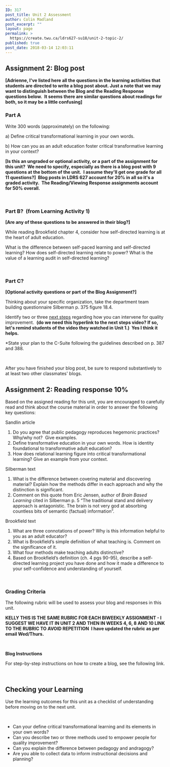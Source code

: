 ```yaml
---
ID: 317
post_title: Unit 2 Assessment
author: Colin Madland
post_excerpt: ""
layout: page
permalink: >
  https://create.twu.ca/ldrs627-su18/unit-2-topic-2/
published: true
post_date: 2018-03-14 12:03:11
---
```

<h2>Assignment 2: Blog post</h2>

<strong>[Adrienne, I've listed here all the questions in the learning activities that students are directed to write a blog post about. Just a note that we may want to distinguish between the Blog and the Reading Response questions below.  It seems there are similar questions about readings for both, so it may be a little confusing]</strong>

<h3>Part A</h3>

Write 300 words (approximately) on the following:

a) Define critical transformational learning in your own words.

b) How can you as an adult education foster critical transformative learning in your context?

<strong>[Is this an ungraded or optional activity, or a part of the assignment for this unit?  We need to specify, especially as there is a blog post with 9 questions at the bottom of the unit.  I assume they'll get one grade for all 11 questions?]  Blog posts in LDRS 627 account for 20% in all so it's a graded activity.  The Reading/Viewing Response assignments account for 50% overall.</strong>

&nbsp;

<h3><strong>Part B?  (from </strong>Learning Activity 1)</h3>

<strong>[Are any of these questions to be answered in their blog?]</strong>

While reading Brookfield chapter 4, consider how self-directed learning is at the heart<strong> </strong>of adult education.

What is the difference between self-paced learning and self-directed learning?
How does self-directed learning relate to power?
What is the value of a learning audit in self-directed learning?

&nbsp;

<h3>Part C?</h3>

<strong>[Optional activity questions or part of the Blog Assignment?]</strong>

<span style="font-weight: 400;">Thinking about your specific organization, take the department team building questionnaire Silberman p. 375 figure 18.4. </span>

<span style="font-weight: 400;">Identify two or three </span><a href="https://learn.twu.ca/mod/url/view.php?id=36727"><span style="font-weight: 400;">next steps</span></a><span style="font-weight: 400;"> regarding how you can intervene for quality improvement.  <strong>(do we need this hyperlink to the next steps video? If so, let's remind students of the video they watched in Unit 1.)  Yes I think it helps.</strong></span>

<span style="font-weight: 400;">*State your plan to the C-Suite following the guidelines described on p. 387 and 388.</span>

&nbsp;

After you have finished your blog post, be sure to respond substantively to at least two other classmates' blogs.

<h2>Assignment 2: Reading response 10%</h2>

Based on the assigned reading for this unit, you are encouraged to carefully read and think about the course material in order to answer the following key questions:

Sandlin article

<ol>
    <li>Do you agree that public pedagogy reproduces hegemonic practices?  Why/why not?  Give examples.</li>
    <li>Define transformative education in your own words. How is identity foundational to transformative adult education?</li>
    <li>How does relational learning figure into critical transformational learning? Give an example from your context.</li>
</ol>

Silberman text

<ol>
    <li>What is the difference between covering material and discovering material? Explain how the methods differ in each approach and why the distinction is significant.</li>
    <li>Comment on this quote from Eric Jensen, author of <em>Brain Based Learning</em> cited in Silberman p. 5 “The traditional stand and delivery approach is antagonistic. The brain is not very god at absorbing countless bits of semantic (factual) information”.</li>
</ol>

Brookfield text

<ol>
    <li>What are three connotations of power? Why is this information helpful to you as an adult educator?</li>
    <li>What is Brookfield’s simple definition of what teaching is. Comment on the significance of it.</li>
    <li>What four methods make teaching adults distinctive?</li>
    <li>Based on Brookfield’s definition (ch. 4 pgs 90-95), describe a self-directed learning project you have done and how it made a difference to your self-confidence and understanding of yourself.</li>
</ol>

&nbsp;

<h3>Grading Criteria</h3>

The following rubric will be used to assess your blog and responses in this unit.

<strong>KELLY THIS IS THE SAME RUBRIC FOR EACH BIWEEKLY ASSIGNMENT - I SUGGEST WE HAVE IT IN UNIT 2 AND THEN IN WEEKS 4, 6, 8 AND 10 LINK TO THE RUBRIC TO AVOID REPETITION  I have updated the rubric as per email Wed/Thurs.</strong>

<strong> </strong>

<strong>Blog Instructions</strong>

For step-by-step instructions on how to create a blog, see the following link.

&nbsp;

<h2>Checking your Learning</h2>

Use the learning outcomes for this unit as a checklist of understanding before moving on to the next unit.

&nbsp;

<ul>
    <li>Can your define critical transformational learning and its elements in your own words?</li>
    <li>Can you describe two or three methods used to empower people for quality improvement?</li>
    <li>Can you explain the difference between pedagogy and andragogy?</li>
    <li>Are you able to collect data to inform instructional decisions and planning?</li>
</ul>

<h5></h5>